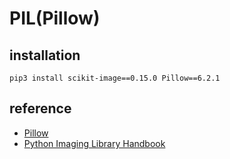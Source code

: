 # PIL(Pillow)

## installation

```pip3 install scikit-image==0.15.0 Pillow==6.2.1```

## reference

* [Pillow](<https://pillow.readthedocs.io>)
* [Python Imaging Library Handbook](<http://www.effbot.org/imagingbook/>)

